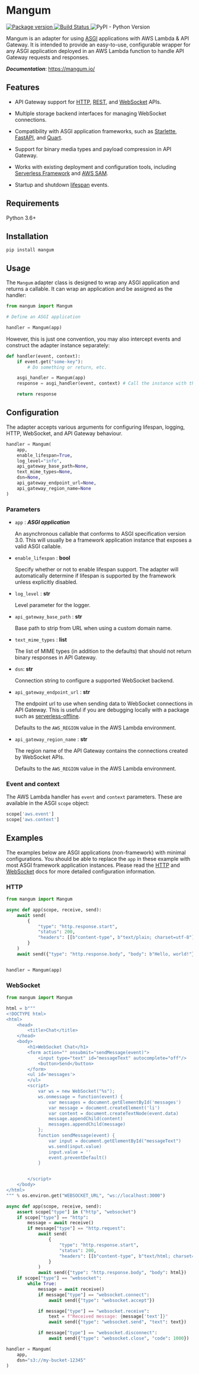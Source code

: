 # Mangum

<a href="https://pypi.org/project/mangum/">
    <img src="https://badge.fury.io/py/mangum.svg" alt="Package version">
</a>
<a href="https://travis-ci.org/erm/mangum">
    <img src="https://travis-ci.org/erm/mangum.svg?branch=master" alt="Build Status">
</a>
<img alt="PyPI - Python Version" src="https://img.shields.io/pypi/pyversions/mangum.svg?style=flat-square">

Mangum is an adapter for using [ASGI](https://asgi.readthedocs.io/en/latest/) applications with AWS Lambda & API Gateway. It is intended to provide an easy-to-use, configurable wrapper for any ASGI application deployed in an AWS Lambda function to handle API Gateway requests and responses.

***Documentation***: https://mangum.io/

## Features

- API Gateway support for [HTTP](https://docs.aws.amazon.com/apigateway/latest/developerguide/http-api.html), [REST](https://docs.aws.amazon.com/apigateway/latest/developerguide/apigateway-rest-api.html), and [WebSocket](https://docs.aws.amazon.com/apigateway/latest/developerguide/apigateway-websocket-api.html) APIs.

- Multiple storage backend interfaces for managing WebSocket connections.

- Compatibility with ASGI application frameworks, such as [Starlette](https://www.starlette.io/), [FastAPI](https://fastapi.tiangolo.com/), and [Quart](https://pgjones.gitlab.io/quart/). 

- Support for binary media types and payload compression in API Gateway.

- Works with existing deployment and configuration tools, including [Serverless Framework](https://www.serverless.com/) and [AWS SAM](https://docs.aws.amazon.com/serverless-application-model/latest/developerguide/what-is-sam.html).

- Startup and shutdown [lifespan](https://asgi.readthedocs.io/en/latest/specs/lifespan.html) events.

## Requirements

Python 3.6+

## Installation

```shell
pip install mangum
```

## Usage

The `Mangum` adapter class is designed to wrap any ASGI application and returns a callable. It can wrap an application and be assigned as the handler:

```python
from mangum import Mangum

# Define an ASGI application

handler = Mangum(app)
```

However, this is just one convention, you may also intercept events and construct the adapter instance separately:

```python
def handler(event, context):
    if event.get("some-key"):
        # Do something or return, etc.

    asgi_handler = Mangum(app)
    response = asgi_handler(event, context) # Call the instance with the event arguments

    return response
```

## Configuration

The adapter accepts various arguments for configuring lifespan, logging, HTTP, WebSocket, and API Gateway behaviour.

```python
handler = Mangum(
    app,
    enable_lifespan=True,
    log_level="info",
    api_gateway_base_path=None,
    text_mime_types=None,
    dsn=None,
    api_gateway_endpoint_url=None,
    api_gateway_region_name=None
)
```

### Parameters

- `app` : ***ASGI application***

    An asynchronous callable that conforms to ASGI specification version 3.0. This will usually be a framework application instance that exposes a valid ASGI callable.

- `enable_lifespan` : **bool**
    
    Specify whether or not to enable lifespan support. The adapter will automatically determine if lifespan is supported by the framework unless explicitly disabled.

- `log_level` : **str**
    
    Level parameter for the logger.

- `api_gateway_base_path` : **str**
    
    Base path to strip from URL when using a custom domain name.

- `text_mime_types` : **list**
        
    The list of MIME types (in addition to the defaults) that should not return binary responses in API Gateway.

- `dsn`: **str**
    
    Connection string to configure a supported WebSocket backend.

- `api_gateway_endpoint_url` : **str**
    
    The endpoint url to use when sending data to WebSocket connections in API Gateway. This is useful if you are debugging locally with a package such as [serverless-offline](https://github.com/dherault/serverless-offline).

    Defaults to the `AWS_REGION` value in the AWS Lambda environment.

- `api_gateway_region_name` : **str**
    
    The region name of the API Gateway contains the connections created by WebSocket APIs.
    
    Defaults to the `AWS_REGION` value in the AWS Lambda environment.


### Event and context

The AWS Lambda handler has `event` and `context` parameters. These are available in the ASGI `scope` object:

```python
scope['aws.event']
scope['aws.context']
```


## Examples

The examples below are ASGI applications (non-framework) with minimal configurations. You should be able to replace the `app` in these example with most ASGI framework application instances. Please read the [HTTP](https://erm.github.io/mangum/http/) and [WebSocket](https://erm.github.io/mangum/websocket/) docs for more detailed configuration information.

### HTTP

```python
from mangum import Mangum

async def app(scope, receive, send):
    await send(
        {
            "type": "http.response.start",
            "status": 200,
            "headers": [[b"content-type", b"text/plain; charset=utf-8"]],
        }
    )
    await send({"type": "http.response.body", "body": b"Hello, world!"})


handler = Mangum(app)
```

### WebSocket

```python
from mangum import Mangum

html = b"""
<!DOCTYPE html>
<html>
    <head>
        <title>Chat</title>
    </head>
    <body>
        <h1>WebSocket Chat</h1>
        <form action="" onsubmit="sendMessage(event)">
            <input type="text" id="messageText" autocomplete="off"/>
            <button>Send</button>
        </form>
        <ul id='messages'>
        </ul>
        <script>
            var ws = new WebSocket("%s");
            ws.onmessage = function(event) {
                var messages = document.getElementById('messages')
                var message = document.createElement('li')
                var content = document.createTextNode(event.data)
                message.appendChild(content)
                messages.appendChild(message)
            };
            function sendMessage(event) {
                var input = document.getElementById("messageText")
                ws.send(input.value)
                input.value = ''
                event.preventDefault()
            }


        </script>
    </body>
</html>
""" % os.environ.get("WEBSOCKET_URL", "ws://localhost:3000")

async def app(scope, receive, send):
    assert scope["type"] in ("http", "websocket")
    if scope["type"] == "http":
        message = await receive()
        if message["type"] == "http.request":
            await send(
                {
                    "type": "http.response.start",
                    "status": 200,
                    "headers": [[b"content-type", b"text/html; charset=utf-8"]],
                }
            )
            await send({"type": "http.response.body", "body": html})
    if scope["type"] == "websocket":
        while True:
            message = await receive()
            if message["type"] == "websocket.connect":
                await send({"type": "websocket.accept"})

            if message["type"] == "websocket.receive":
                text = f"Received message: {message['text']}"
                await send({"type": "websocket.send", "text": text})

            if message["type"] == "websocket.disconnect":
                await send({"type": "websocket.close", "code": 1000})

handler = Mangum(
    app,
    dsn="s3://my-bucket-12345"
)
```
